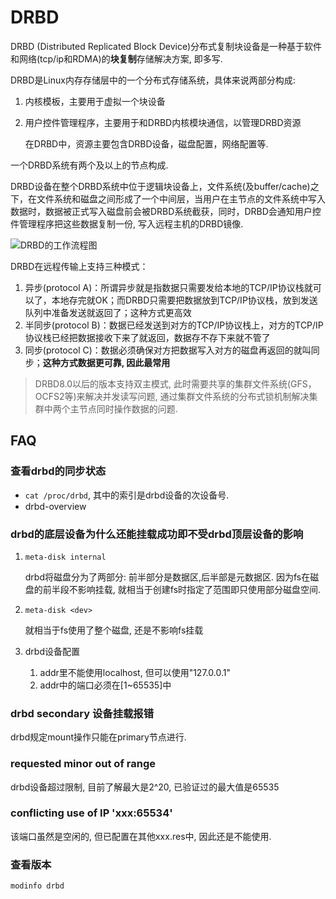# DRBD
DRBD (Distributed Replicated Block Device)分布式复制块设备是一种基于软件和网络(tcp/ip和RDMA)的**块复制**存储解决方案, 即多写.

DRBD是Linux内存存储层中的一个分布式存储系统，具体来说两部分构成:
1. 内核模板，主要用于虚拟一个块设备
1. 用户控件管理程序，主要用于和DRBD内核模块通信，以管理DRBD资源

    在DRBD中，资源主要包含DRBD设备，磁盘配置，网络配置等.

一个DRBD系统有两个及以上的节点构成.

DRBD设备在整个DRBD系统中位于逻辑块设备上，文件系统(及buffer/cache)之下，在文件系统和磁盘之间形成了一个中间层，当用户在主节点的文件系统中写入数据时，数据被正式写入磁盘前会被DRBD系统截获，同时，DRBD会通知用户控件管理程序把这些数据复制一份, 写入远程主机的DRBD镜像.

![DRBD的工作流程图](http://s3.51cto.com/wyfs02/M00/25/7A/wKiom1NgbRPzAB4LAABNdBRd5XE362.gif)

DRBD在远程传输上支持三种模式：
1. 异步(protocol A)：所谓异步就是指数据只需要发给本地的TCP/IP协议栈就可以了，本地存完就OK；而DRBD只需要把数据放到TCP/IP协议栈，放到发送队列中准备发送就返回了；这种方式更高效
1. 半同步(protocol B)：数据已经发送到对方的TCP/IP协议栈上，对方的TCP/IP协议栈已经把数据接收下来了就返回，数据存不存下来就不管了
1. 同步(protocol C)：数据必须确保对方把数据写入对方的磁盘再返回的就叫同步；**这种方式数据更可靠, 因此最常用**

> DRBD8.0以后的版本支持双主模式, 此时需要共享的集群文件系统(GFS，OCFS2等)来解决并发读写问题, 通过集群文件系统的分布式锁机制解决集群中两个主节点同时操作数据的问题.

## FAQ
### 查看drbd的同步状态
- `cat /proc/drbd`, 其中的索引是drbd设备的次设备号.
- drbd-overview

### drbd的底层设备为什么还能挂载成功即不受drbd顶层设备的影响
1. `meta-disk internal`

    drbd将磁盘分为了两部分: 前半部分是数据区,后半部是元数据区. 因为fs在磁盘的前半段不影响挂载, 就相当于创建fs时指定了范围即只使用部分磁盘空间.
1. `meta-disk <dev>`

    就相当于fs使用了整个磁盘, 还是不影响fs挂载

1. drbd设备配置

    1. addr里不能使用localhost, 但可以使用"127.0.0.1"
    1. addr中的端口必须在[1~65535]中

### drbd secondary 设备挂载报错
drbd规定mount操作只能在primary节点进行.

### requested minor out of range
drbd设备超过限制, 目前了解最大是2^20, 已验证过的最大值是65535

### conflicting use of IP 'xxx:65534'
该端口虽然是空闲的, 但已配置在其他xxx.res中, 因此还是不能使用.

### 查看版本
`modinfo drbd`